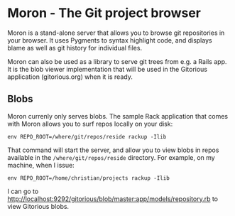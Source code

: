 # Moron - The Git project browser

Moron is a stand-alone server that allows you to browse git repositories in your
browser. It uses Pygments to syntax highlight code, and displays blame as well
as git history for individual files.

Moron can also be used as a library to serve git trees from e.g. a Rails app. It
is the blob viewer implementation that will be used in the Gitorious application
(gitorious.org) when it is ready.

## Blobs

Moron currenly only serves blobs. The sample Rack application that comes with
Moron allows you to surf repos locally on your disk:

    env REPO_ROOT=/where/git/repos/reside rackup -Ilib

That command will start the server, and allow you to view blobs in repos
available in the `/where/git/repos/reside` directory. For example, on my machine,
when I issue:

    env REPO_ROOT=/home/christian/projects rackup -Ilib

I can go to [http://localhost:9292/gitorious/blob/master:app/models/repository.rb](http://localhost:9292/gitorious/blob/master:app/models/repository.rb)
to view Gitorious blobs.
